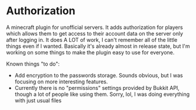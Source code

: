 # Authorization
A minecraft plugin for unofficial servers. It adds authorization for players which allows them to get access to their account data on the server only after logging in.
It does A LOT of work, I can't remember all of the little things even if I wanted.
Basically it's already almost in release state, but I'm working on some things to make the plugin easy to use for everyone.

Known things "to do":
- Add encryption to the passwords storage. Sounds obvious, but I was focusing on more interesting features.
- Currently there is no "permissions" settings provided by Bukkit API, though a lot of people like using them. Sorry, lol, I was doing everything with just usual files
